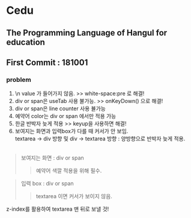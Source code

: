 # Cedu
## The Programming Language of Hangul for education
## First Commit : 181001

### problem
1. \n value 가 들어가지 않음. >> white-space:pre 로 해결!
2. div or span은 useTab 사용 불가능. >> onKeyDown() 으로 해결!
3. div or span은 line counter 사용 뷸가능
4. 예약어 color는 div or span 에서만 적용 가능
5. 한글 반박자 늦게 적용 >> keyup을 사용하면 해결!
6. 보여지는 화면과 입력box가 다를 때 커서가 안 보임.<br>
textarea -> div 방향 및 div -> textarea 방향 : 양방향으로 반박자 늦게 적용.
<br><br>

>보여지는 화면 : div or span
>> 예약어 색깔 적용을 위해 필수.

>입력 box : div or span
>> textarea 이면 커서가 보이지 않음.

z-index를 활용하여 textarea 맨 뒤로 보낼 것!
